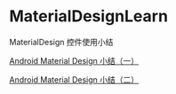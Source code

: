 # MaterialDesignLearn
MaterialDesign 控件使用小结

[Android Material Design 小结（一）](http://www.glumes.com/android-material-design-note-1/)


[Android Material Design 小结（二）](http://www.glumes.com/android-material-design-note-2/)